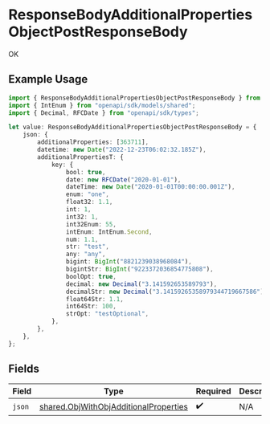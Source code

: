 # ResponseBodyAdditionalPropertiesObjectPostResponseBody

OK

## Example Usage

```typescript
import { ResponseBodyAdditionalPropertiesObjectPostResponseBody } from "openapi/sdk/models/operations";
import { IntEnum } from "openapi/sdk/models/shared";
import { Decimal, RFCDate } from "openapi/sdk/types";

let value: ResponseBodyAdditionalPropertiesObjectPostResponseBody = {
    json: {
        additionalProperties: [363711],
        datetime: new Date("2022-12-23T06:02:32.185Z"),
        additionalPropertiesT: {
            key: {
                bool: true,
                date: new RFCDate("2020-01-01"),
                dateTime: new Date("2020-01-01T00:00:00.001Z"),
                enum: "one",
                float32: 1.1,
                int: 1,
                int32: 1,
                int32Enum: 55,
                intEnum: IntEnum.Second,
                num: 1.1,
                str: "test",
                any: "any",
                bigint: BigInt("8821239038968084"),
                bigintStr: BigInt("9223372036854775808"),
                boolOpt: true,
                decimal: new Decimal("3.141592653589793"),
                decimalStr: new Decimal("3.14159265358979344719667586"),
                float64Str: 1.1,
                int64Str: 100,
                strOpt: "testOptional",
            },
        },
    },
};
```

## Fields

| Field                                                                                                 | Type                                                                                                  | Required                                                                                              | Description                                                                                           |
| ----------------------------------------------------------------------------------------------------- | ----------------------------------------------------------------------------------------------------- | ----------------------------------------------------------------------------------------------------- | ----------------------------------------------------------------------------------------------------- |
| `json`                                                                                                | [shared.ObjWithObjAdditionalProperties](../../../sdk/models/shared/objwithobjadditionalproperties.md) | :heavy_check_mark:                                                                                    | N/A                                                                                                   |